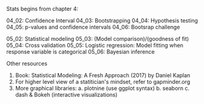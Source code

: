 Stats begins from chapter 4:


04_02: Confidence Interval
04_03: Bootstrapping
04_04: Hypothesis testing
04_05: p-values and confidence intervals
04_06: Bootsrap challenge

05_02: Statistical modeling
05_03: (Model comparison)/(goodness of fit)
05_04: Cross validation
05_05: Logistic regression: Model fitting when response variable is categorical
05_06: Bayesian inference

Other resources

1. Book: Statistical Modeling: A Fresh Approach (2017) by Daniel Kaplan
2. For higher level view of a statitician's mindset, refer to gapminder.org
3. More graphical libraries:
    a. plotnine (use ggplot syntax)
    b. seaborn
    c. dash & Bokeh (interactive visualizations)